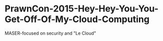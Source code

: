 # PrawnCon-2015-Hey-Hey-You-You-Get-Off-Of-My-Cloud-Computing
MASER-focused on security and "Le Cloud"
